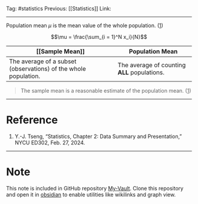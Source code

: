 Tag: #statistics 
Previous: [[Statistics]]
Link: 

---

Population mean $\mu$ is the mean value of the whole population. (<u>1</u>)

$$\mu = \frac{\sum_{i = 1}^N x_i}{N}$$

| [[Sample Mean]]                                                 | Population Mean                              |
| --------------------------------------------------------------- | -------------------------------------------- |
| The average of a subset (observations) of the whole population. | The average of counting **ALL** populations. |

> The sample mean is a reasonable estimate of the population mean. (<u>1</u>)

---

# Reference

1. Y.-J. Tseng, “Statistics, Chapter 2: Data Summary and Presentation,” NYCU ED302, Feb. 27, 2024.

---

# Note

This note is included in GitHub repository [My-Vault](https://github.com/LittleD3092/My-Vault.git). Clone this repository and open it in [obsidian](https://obsidian.md/) to enable utilities like wikilinks and graph view.